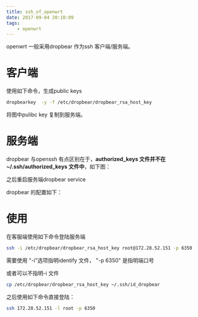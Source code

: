 ```yaml
---
title: ssh_of_openwrt
date: 2017-09-04 20:10:09
tags:
	- openwrt
---
```


openwrt 一般采用dropbear 作为ssh 客户端/服务端。

# 客户端
使用如下命令，生成public keys
``` bash
dropbearkey  -y -f /etc/dropbear/dropbear_rsa_host_key
```

将图中pulibc key 复制到服务端。
<!-- more -->
# 服务端
dropbear 与openssh 有点区别在于，**authorized\_keys 文件并不在~/.ssh/authorized_keys 文件中**，如下图：

之后重启服务端dropbear service


dropbear 的配置如下：


# 使用
在客服端使用如下命令登陆服务端
``` bash
ssh -i /etc/dropbear/dropbear_rsa_host_key root@172.28.52.151 -p 6350
```

需要使用 "-i"选项指明identify 文件， "-p 6350" 是指明端口号


或者可以不指明-i  文件
``` bash
cp /etc/dropbear/dropbear_rsa_host_key ~/.ssh/id_dropbear
```

之后使用如下命令直接登陆：
``` bash
ssh 172.28.52.151 -l root -p 6350 
```

